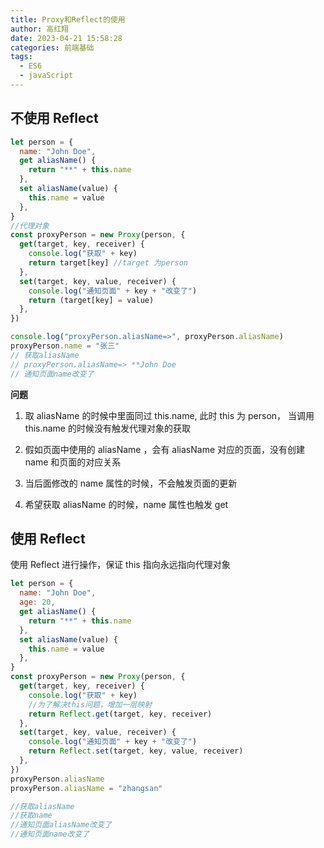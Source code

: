 ```yaml
---
title: Proxy和Reflect的使用
author: 高红翔
date: 2023-04-21 15:58:28
categories: 前端基础
tags:
  - ES6
  - javaScript
---
```


## 不使用 Reflect

```js
let person = {
  name: "John Doe",
  get aliasName() {
    return "**" + this.name
  },
  set aliasName(value) {
    this.name = value
  },
}
//代理对象
const proxyPerson = new Proxy(person, {
  get(target, key, receiver) {
    console.log("获取" + key)
    return target[key] //target 为person
  },
  set(target, key, value, receiver) {
    console.log("通知页面" + key + "改变了")
    return (target[key] = value)
  },
})

console.log("proxyPerson.aliasName=>", proxyPerson.aliasName)
proxyPerson.name = "张三"
// 获取aliasName
// proxyPerson.aliasName=> **John Doe
// 通知页面name改变了
```

**问题**

1. 取 aliasName 的时候中里面同过 this.name, 此时 this 为 person， 当调用 this.name 的时候没有触发代理对象的获取

2. 假如页面中使用的 aliasName ，会有 aliasName 对应的页面，没有创建 name 和页面的对应关系

3. 当后面修改的 name 属性的时候，不会触发页面的更新

4. 希望获取 aliasName 的时候，name 属性也触发 get

## 使用 Reflect

使用 Reflect 进行操作，保证 this 指向永远指向代理对象

```js
let person = {
  name: "John Doe",
  age: 20,
  get aliasName() {
    return "**" + this.name
  },
  set aliasName(value) {
    this.name = value
  },
}
const proxyPerson = new Proxy(person, {
  get(target, key, receiver) {
    console.log("获取" + key)
    //为了解决this问题，增加一层映射
    return Reflect.get(target, key, receiver)
  },
  set(target, key, value, receiver) {
    console.log("通知页面" + key + "改变了")
    return Reflect.set(target, key, value, receiver)
  },
})
proxyPerson.aliasName
proxyPerson.aliasName = "zhangsan"

//获取aliasName
//获取name
//通知页面aliasName改变了
//通知页面name改变了
```
